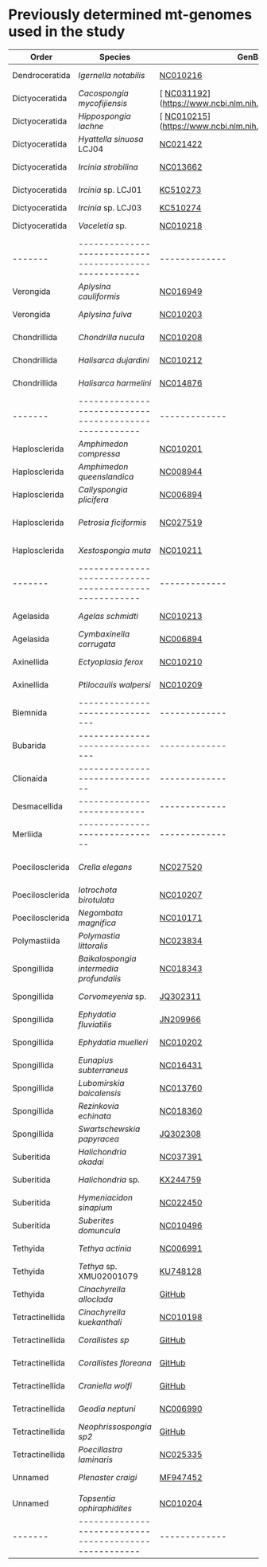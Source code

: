 # Previously determined  mt-genomes used in the study

| Order | Species                                              | GenBank #   | Reference   |
|-------|------------------------------------------------------|-------------|-------------|
| Dendroceratida | _Igernella notabilis_ | [NC010216](https://www.ncbi.nlm.nih.gov/nuccore/NC_010216)    | [Lavrov et al. 2008](https://www.ncbi.nlm.nih.gov/pubmed/18583159)            |
| Dictyoceratida | _Cacospongia mycofijiensis_ | [ [NC031192](https://www.ncbi.nlm.nih.gov/nuccore/NC_031192)](https://www.ncbi.nlm.nih.gov/nuccore/NC_031192)    |  [Aoyama et al. 2016](https://doi.org/10.1080/23802359.2016.1186513) |
| Dictyoceratida | _Hippospongia lachne_ | [ [NC010215](https://www.ncbi.nlm.nih.gov/nuccore/NC_010215)](https://www.ncbi.nlm.nih.gov/nuccore/NC_010215)    | [Lavrov et al. 2008](https://www.ncbi.nlm.nih.gov/pubmed/18583159)            |
| Dictyoceratida | _Hyattella sinuosa_ LCJ04                              |  [NC021422](https://www.ncbi.nlm.nih.gov/nuccore/NC_021422)    | [Ma et al. 2014](https://doi.org/10.3109/19401736.2013.796458)|
| Dictyoceratida | _Ircinia strobilina_ | [NC013662](https://www.ncbi.nlm.nih.gov/nuccore/NC_013662)    | [Erpenbeck et al. 2009](https://doi.org/10.1186/1471-2164-10-5910)|
| Dictyoceratida |  _Ircinia_ sp. LCJ01                                     |  [KC510273](https://www.ncbi.nlm.nih.gov/nuccore/KC510273)     | [Ma et al. 2013](https://doi.org/10.3109/19401736.2013.825776)|
| Dictyoceratida |  _Ircinia_ sp. LCJ03                                     |  [KC510274](https://www.ncbi.nlm.nih.gov/nuccore/KC510274)     | Unpublished|
| Dictyoceratida |  _Vaceletia_ sp.                                        |  [NC010218](https://www.ncbi.nlm.nih.gov/nuccore/NC_010218)    | [Lavrov et al. 2008](https://www.ncbi.nlm.nih.gov/pubmed/18583159)            |
|-------|------------------------------------------------------|-------------|-------------|
| Verongida | _Aplysina cauliformis_ | [NC016949](https://www.ncbi.nlm.nih.gov/nuccore/NC_016949)    | [Sperling et al. 2012](https://doi.org/10.1007/s10750-011-0879-) |
| Verongida | _Aplysina fulva_ | [NC010203](https://www.ncbi.nlm.nih.gov/nuccore/NC_010203)    | [Lavrov et al. 2008](https://www.ncbi.nlm.nih.gov/pubmed/18583159)            |
| Chondrillida | _Chondrilla nucula_ | [NC010208](https://www.ncbi.nlm.nih.gov/nuccore/NC_010208)    | [Lavrov et al. 2008](https://www.ncbi.nlm.nih.gov/pubmed/18583159)            |
| Chondrillida | _Halisarca dujardini_ | [NC010212](https://www.ncbi.nlm.nih.gov/nuccore/NC_010212)    | [Lavrov et al. 2008](https://www.ncbi.nlm.nih.gov/pubmed/18583159)            |
| Chondrillida | _Halisarca harmelini_ | [NC014876](https://www.ncbi.nlm.nih.gov/nuccore/NC_014876)    | [Ereskovsky et al. 2011](https://doi.org/10.11646/zootaxa.2768.1.2) |
|-------|------------------------------------------------------|-------------|-------------|
| Haplosclerida | _Amphimedon compressa_ | [NC010201](https://www.ncbi.nlm.nih.gov/nuccore/NC_010201)    | [Lavrov et al. 2008](https://www.ncbi.nlm.nih.gov/pubmed/18583159)            |
| Haplosclerida | _Amphimedon queenslandica_ | [NC008944](https://www.ncbi.nlm.nih.gov/nuccore/NC_008944)    | [Erpenbeck et al. 2007](https://doi.org/10.1093/molbev/msl154)|
| Haplosclerida | _Callyspongia plicifera_ | [NC006894](https://www.ncbi.nlm.nih.gov/nuccore/NC_006894)    | [Lavrov et al. 2008](https://www.ncbi.nlm.nih.gov/pubmed/18583159)            |
| Haplosclerida | _Petrosia ficiformis_ | [NC027519](https://www.ncbi.nlm.nih.gov/nuccore/KR911863)    | [Pett and Lavrov 2015](https://doi.org/10.1093/gbe/evv124)            |
| Haplosclerida | _Xestospongia muta_ | [NC010211](https://www.ncbi.nlm.nih.gov/nuccore/NC_010211)    | [Lavrov et al. 2008](https://www.ncbi.nlm.nih.gov/pubmed/18583159)            |
|-------|------------------------------------------------------|-------------|-------------|
| Agelasida | _Agelas schmidti_ | [NC010213](https://www.ncbi.nlm.nih.gov/nuccore/NC_010213)    | [Lavrov et al. 2008](https://www.ncbi.nlm.nih.gov/pubmed/18583159)            |
| Agelasida | _Cymbaxinella corrugata_ | [NC006894](https://www.ncbi.nlm.nih.gov/nuccore/NC_006894)    | [Lavrov and Lang 2005](https://doi.org/10.1016/j.tig.2005.01.004)            |
| Axinellida | _Ectyoplasia ferox_ | [NC010210](https://www.ncbi.nlm.nih.gov/nuccore/NC_010210)    | [Lavrov et al. 2008](https://www.ncbi.nlm.nih.gov/pubmed/18583159)            |
| Axinellida | _Ptilocaulis walpersi_ | [NC010209](https://www.ncbi.nlm.nih.gov/nuccore/NC_010209)    | [Lavrov et al. 2008](https://www.ncbi.nlm.nih.gov/pubmed/18583159)            |
| Biemnida |-------------------------------|-------------|-------------|
| Bubarida |-------------------------------|-------------|-------------|
| Clionaida |------------------------------|-------------|-------------|
| Desmacellida |---------------------------|-------------|-------------|
| Merliida | ------------------------------|-------------|-------------|
| Poecilosclerida | _Crella elegans_ | [NC027520](https://www.ncbi.nlm.nih.gov/nuccore/NC_027520)    | [Pett and Lavrov 2015](https://doi.org/10.1093/gbe/evv124)            |
| Poecilosclerida | _Iotrochota birotulata_ | [NC010207](https://www.ncbi.nlm.nih.gov/nuccore/NC_010207)    | [Lavrov et al. 2008](https://www.ncbi.nlm.nih.gov/pubmed/18583159)            |
| Poecilosclerida | _Negombata magnifica_ | [NC010171](https://www.ncbi.nlm.nih.gov/nuccore/NC_010171)    | [Belinky et al. 2007](https://doi.org/10.1016/j.ympev.2007.12.004) |
| Polymastiida | _Polymastia littoralis_ | [NC023834](https://www.ncbi.nlm.nih.gov/nuccore/NC_023834)    | [Carlos del Cerro](https://doi.org/10.3109/19401736.2014.892092) |
| Spongillida | _Baikalospongia intermedia profundalis_ |  [NC018343](https://www.ncbi.nlm.nih.gov/nuccore/NC_018343)     | [Lavrov et al. 2012](https://doi.org/10.1016/j.gene.2012.05.039) |
| Spongillida | _Corvomeyenia_ sp. | [JQ302311](https://www.ncbi.nlm.nih.gov/nuccore/JQ302311)     | [Lavrov et al. 2012](https://doi.org/10.1016/j.gene.2012.05.039) |
| Spongillida | _Ephydatia fluviatilis_ | [JN209966](https://www.ncbi.nlm.nih.gov/nuccore/JN209966)     | [Imesek et al. 2013](https://doi.org/10.1007/s13127-012-0118-y)|
| Spongillida | _Ephydatia muelleri_ | [NC010202](https://www.ncbi.nlm.nih.gov/nuccore/NC_010202)    | [Lavrov et al. 2008](https://www.ncbi.nlm.nih.gov/pubmed/18583159)            |
| Spongillida | _Eunapius subterraneus_ | [NC016431](https://www.ncbi.nlm.nih.gov/nuccore/NC_016431)     | [Pleše et al. 2012](https://doi.org/10.1007/s10750-011-0789-y)            |
| Spongillida | _Lubomirskia baicalensis_ | [NC013760](https://www.ncbi.nlm.nih.gov/nuccore/NC_013760)    | [Lavrov 2010](https://doi.org/10.1093/molbev/msp317) |
| Spongillida | _Rezinkovia echinata_ | [NC018360](https://www.ncbi.nlm.nih.gov/nuccore/NC_018360)    | [Lavrov et al. 2012](https://doi.org/10.1016/j.gene.2012.05.039) |
| Spongillida | _Swartschewskia papyracea_ | [JQ302308](https://www.ncbi.nlm.nih.gov/nuccore/JQ302308)      | [Lavrov et al. 2012](https://doi.org/10.1016/j.gene.2012.05.039) |
| Suberitida | _Halichondria okadai_ | [NC037391](https://www.ncbi.nlm.nih.gov/nuccore/NC_037391)     | [Kim et al. 2017](https://doi.org/10.1080/23802359.2017.1407693)            |
| Suberitida | _Halichondria_ sp.                                      |  [KX244759](https://www.ncbi.nlm.nih.gov/nuccore/kx244759)     | [Wang et al. 2016](https://dx.doi.org/10.1080%2F23802359.2016.1192516)            |
| Suberitida | _Hymeniacidon sinapium_ | [NC022450](https://www.ncbi.nlm.nih.gov/nuccore/NC_022450)     | [Jun et al. 2013](10.3109/19401736.2013.823189 )|
| Suberitida | _Suberites domuncula_ | [NC010496](https://www.ncbi.nlm.nih.gov/nuccore/NC_010496)    | [Lukić-Bilela et al. 2008](https://doi.org/10.1016/j.gene.2008.01.001)|
| Tethyida | _Tethya actinia_ | [NC006991](https://www.ncbi.nlm.nih.gov/nuccore/NC_006991)    | [Lavrov et al. 2005](https://doi.org/10.1093/molbev/msi108)            |
| Tethyida | _Tethya_ sp. XMU02001079                               |  [KU748128](https://www.ncbi.nlm.nih.gov/nuccore/KU748128)     | [Zhang et al. 2016](https://dx.doi.org/10.1080%2F23802359.2016.1186518) |
| Tethyida | _Cinachyrella alloclada_ | [GitHub](https://github.com/PalMuc/mitoclocks2018/tree/master/data/mt_genome_assemblies)      | [Schuster et al. 2018](https://doi.org/10.1186/s12862-018-1230-1)             |
| Tetractinellida | _Cinachyrella kuekanthali_ | [NC010198](https://www.ncbi.nlm.nih.gov/nuccore/NC_010198)    | [Lavrov et al. 2008](https://www.ncbi.nlm.nih.gov/pubmed/18583159)            |
| Tetractinellida | _Corallistes sp_ | [GitHub](https://github.com/PalMuc/mitoclocks2018/tree/master/data/mt_genome_assemblies)      | [Schuster et al. 2018](https://doi.org/10.1186/s12862-018-1230-1)             |
| Tetractinellida | _Corallistes floreana_ | [GitHub](https://github.com/PalMuc/mitoclocks2018/tree/master/data/mt_genome_assemblies)      | [Schuster et al. 2018](https://doi.org/10.1186/s12862-018-1230-1)             |
| Tetractinellida | _Craniella wolfi_ | [GitHub](https://github.com/PalMuc/mitoclocks2018/tree/master/data/mt_genome_assemblies)      | [Schuster et al. 2018](https://doi.org/10.1186/s12862-018-1230-1)             |
| Tetractinellida | _Geodia neptuni_ | [NC006990](https://www.ncbi.nlm.nih.gov/nuccore/NC_006990)    | [Lavrov et al. 2005](https://doi.org/10.1093/molbev/msi108)            |
| Tetractinellida | _Neophrissospongia sp2_ | [GitHub](https://github.com/PalMuc/mitoclocks2018/tree/master/data/mt_genome_assemblies)      | [Schuster et al. 2018](https://doi.org/10.1186/s12862-018-1230-1)             |
| Tetractinellida | _Poecillastra laminaris_ | [NC025335](https://www.ncbi.nlm.nih.gov/nuccore/NC_025335)  | [Zeng et al. 2016](https://doi.org/10.3109/19401736.2014.9587160) |
| Unnamed | _Plenaster craigi_ | [MF947452](https://www.ncbi.nlm.nih.gov/nuccore/MF947452)     | [Taboada et al. 2018](https://doi.org/10.1007/s12526-017-0786-0)           |
  |             |
| Unnamed | _Topsentia ophiraphidites_ | [NC010204](https://www.ncbi.nlm.nih.gov/nuccore/NC_010204)    | [Lavrov et al. 2008](https://www.ncbi.nlm.nih.gov/pubmed/18583159)            |
|-------|------------------------------------------------------|-------------|-------------|

